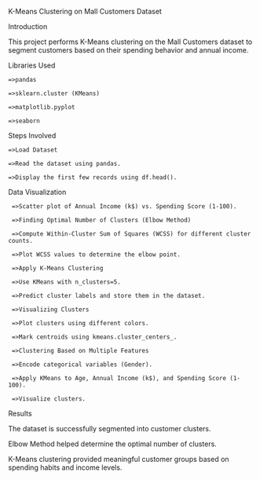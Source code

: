 K-Means Clustering on Mall Customers Dataset

Introduction

This project performs K-Means clustering on the Mall Customers dataset to segment customers based on their spending behavior and annual income.

Libraries Used

    =>pandas

    =>sklearn.cluster (KMeans)

    =>matplotlib.pyplot

    =>seaborn

Steps Involved

    =>Load Dataset

    =>Read the dataset using pandas.

    =>Display the first few records using df.head().

Data Visualization

     =>Scatter plot of Annual Income (k$) vs. Spending Score (1-100).

     =>Finding Optimal Number of Clusters (Elbow Method)

     =>Compute Within-Cluster Sum of Squares (WCSS) for different cluster counts.

     =>Plot WCSS values to determine the elbow point.

     =>Apply K-Means Clustering

     =>Use KMeans with n_clusters=5.

     =>Predict cluster labels and store them in the dataset.

     =>Visualizing Clusters

     =>Plot clusters using different colors.

     =>Mark centroids using kmeans.cluster_centers_.

     =>Clustering Based on Multiple Features

     =>Encode categorical variables (Gender).

     =>Apply KMeans to Age, Annual Income (k$), and Spending Score (1-100).

     =>Visualize clusters.

Results

The dataset is successfully segmented into customer clusters.

Elbow Method helped determine the optimal number of clusters.

K-Means clustering provided meaningful customer groups based on spending habits and income levels.
